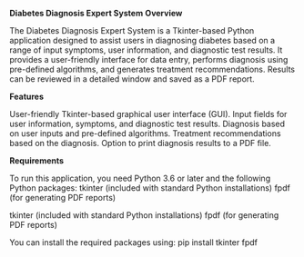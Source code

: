 **Diabetes Diagnosis Expert System**
**Overview**

The Diabetes Diagnosis Expert System is a Tkinter-based Python application designed to assist users in diagnosing diabetes based on a range of input symptoms, user information, and diagnostic test results. It provides a user-friendly interface for data entry, performs diagnosis using pre-defined algorithms, and generates treatment recommendations. Results can be reviewed in a detailed window and saved as a PDF report.

**Features**

User-friendly Tkinter-based graphical user interface (GUI).
Input fields for user information, symptoms, and diagnostic test results.
Diagnosis based on user inputs and pre-defined algorithms.
Treatment recommendations based on the diagnosis.
Option to print diagnosis results to a PDF file.

**Requirements**

To run this application, you need Python 3.6 or later and the following Python packages:
tkinter (included with standard Python installations)
fpdf (for generating PDF reports)


tkinter (included with standard Python installations)
fpdf (for generating PDF reports)

You can install the required packages using:
pip install tkinter fpdf
